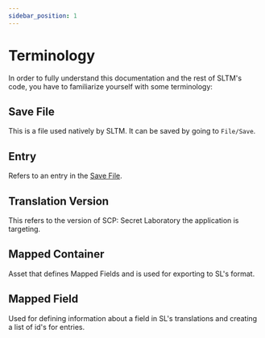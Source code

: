 ```yaml
---
sidebar_position: 1
---
```


# Terminology

In order to fully understand this documentation and the rest of SLTM's code, you have to familiarize yourself with some terminology:

## Save File

This is a file used natively by SLTM. It can be saved by going to `File/Save`.

## Entry

Refers to an entry in the [Save File](#save-file).

## Translation Version

This refers to the version of SCP: Secret Laboratory the application is targeting.

## Mapped Container

Asset that defines Mapped Fields and is used for exporting to SL's format.

## Mapped Field

Used for defining information about a field in SL's translations and creating a list of id's for entries.